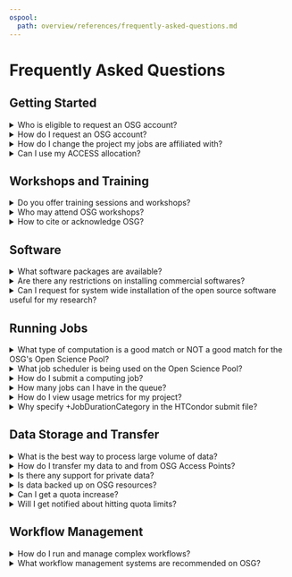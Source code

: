 ```yaml
---
ospool:
  path: overview/references/frequently-asked-questions.md
---
```


Frequently Asked Questions 
====================================

## Getting Started
   
<details>
<summary>Who is eligible to request an OSG account?</summary>
<br>
Any researcher affiliated with a U.S. institution (college, university, national laboratory or research foundation) is eligible to use OSG resources for their work. Researchers outside of the U.S. with affiliations to U.S. groups may be eligible for membership if they are sponsored by a collaborator within the U.S. 
<br>
</details>

<details>
<summary>How do I request an OSG account?</summary>
<br>
Please visit our website for the most up-to-date information on requesting an account. Once your account request has been received, a Research Computing Facilitator will contact you within one business day to arrange a meeting to learn about your computational goals and to create your account.
<br>
</details>

<details>
<summary>How do I change the project my jobs are affiliated with?</summary>
<br>
The OSG team assigns individual user accounts to "projects" upon account creation. These projects are a way to track usage hours and capture information about the types of research running on OSG resources. A project typically corresponds to a research group headed by a single PI, but can sometimes represent a long-term multi-institutional project or some other grouping. If you only belong to a single project, that project will be charged automatically when you submit jobs. Run the following command to see a list of projects you belong to:
<br>
<br>
<code>$ grep $USER /etc/condor/UserToProjectMap.txt</code>
<br>
<br>
If need to run jobs under a different project you are a member of, you can manually set the project for those jobs by putting this option in the submit file:
<br>
<br>
<code>+ProjectName="ProjectName"</code>
<br>
</details>

<details>
<summary>Can I use my ACCESS allocation?</summary>
<br>
There are two ways OSG interfaces with ACCESS:
<ol>
  <li>You can get an allocation for the OSPool. This will allow you to run
      OSPool jobs and have the usage charged to your ACCESS credits, and can
      be useful if you already have an allocation. If you only need to use
      OSG resources, we recommend you come directly to our system.</li>
  <li>You can manage your workloads on the OSPool access points, and run those
      jobs on other ACCESS resources. This is a capability still in
      development.</li>
</ol>
<br>
</details>

## Workshops and Training
   
<details>
<summary>Do you offer training sessions and workshops?</summary>
<br>
We offer virtual trainings twice-a-month, as well as an annual, week-long summer school for OSG users. We also participate in additional external conferences and events throughout the year. Information about upcoming and past events, including workshop dates and locations, is available on our website. 
<br>
</details>
  
<details>
<summary>Who may attend OSG workshops?</summary>
<br>
Workshops are available to any researcher affiliated with a U.S. academic, non-profit, or government institution.
<br>
</details>

<details>
<summary>How to cite or acknowledge OSG?</summary>
<br>
Whenever you make use of OSG resources, services or tools, we request you acknowledge OSG in your presentations and publications using the informtion provided on the <a href="https://osg-htc.org/acknowledging.html">Acknowledging the OSG Consortium</a> page. 
<br>
</details>

## Software
   
<details>
<summary>What software packages are available?</summary>
<br>
In general, we support most software that fits the distributed high throughput computing model (e.g., open source). Users are encouraged to download and install their own software on our Access Points. 
<br>
<br>  
Additionally, users may install their software into a Docker container which can run on OSG as an Apptainer image or use one of our existing containers.  See the Software guides on the OSPool documentation website for more information. 
<br>
</details>

<details>
<summary>Are there any restrictions on installing commercial softwares?</summary>
<br>
We can only *directly* support software that is freely distributable. At present, we do not have or support most commercial software due to licensing issues. (One exception is running <a href="https://osg-htc.org/acknowledging.html](https://portal.osg-htc.org/documentation/software_examples/matlab_runtime/tutorial-matlab-HelloWorld/">MATLAB standalone executables</a> which have been compiled with the MATLAB Compiler Runtime).  Software that is licensed to individual users (and not to be shared between users) can be staged within the user's `/home` or  `/protected` directories, but should not be staged in OSG's `/public` data staging locations. See  <a href="https://portal.osg-htc.org/documentation/overview/references/policy/">OSPool policies</a> for more information. Please get in touch with any questions about licensed software.
<br>
</details>
 
<details>
<summary>Can I request for system wide installation of the open source software useful for my research?</summary>
<br>
We recommend users use Docker or Apptainer containers if jobs require system wide installations of software. Visit the <a href="https://portal.osg-htc.org/documentation/">OSPool Documentation website</a> to learn more about creating your own container. 
<br>
</details>

  
## Running Jobs
   
<details>
<summary>What type of computation is a good match or NOT a good match for the OSG's Open Science Pool?</summary>
<br>
The OSG provides computing resources through the Open Science Pool for high throughput computing workloads. You can get the most of out OSG resources by breaking up a single large computational task into many smaller tasks for the fastest overall turnaround. This approach can be 
invaluable in accelerating your computational work and thus your research. Please see our <a href="https://portal.osg-htc.org/documentation/overview/account_setup/is-it-for-you/">Computation on the Open Science Pool</a> page for more details on how to determine if your work matches up well with OSG's high throughput computing model.
<br>
</details>
  
<details>
<summary>What job scheduler is being used on the Open Science Pool?</summary>
<br>
We use a task scheduling software called HTCondor to schedule and run jobs.
<br>
</details>

<details>
<summary>How do I submit a computing job?</summary>
<br>
Jobs are submitted via HTCondor scheduler. Please see our <a href="https://portal.osg-htc.org/documentation/htc_workloads/workload_planning/roadmap/">Roadmap to HTC Workload Submission</a> guide for more details on submitting and managing jobs.
<br>
</details>

<details>
<summary>How many jobs can I have in the queue?</summary>
<br>
The number of jobs that are submitted to the queue by any one user cannot not exceed 10,000 without adding a special statement to the submit file. If you have more jobs than that, we ask that you include the following statement in your submit file: 
<br>
<br>
<code>max_idle = 2000</code>
<br>
<br>
This is the maximum number of jobs that you will have in the "Idle" or "Held" state for the submitted batch of jobs at any given time.  Using a value of 2000 will ensure that your jobs continue to apply a constant pressure on the queue, but will not fill up the queue unnecessarily (which helps the scheduler to perform optimally).  
<br>
</details>

<details>
<summary>How do I view usage metrics for my project?</summary>
<br>
The project's resource usage appears in the OSG accounting system, <a href="https://gracc.opensciencegrid.org/d/000000033/osg-project-accounting?orgId=1">GRid ACcounting Collector (GRACC)</a>. Additional dashboards are available to help filter information of interest. 
<br>
<br>  
At the top of that dashboard, there is a set of filters that you can use to examine the number of hours used by your project, or your institution. 
<br>
</details>

<details>
<summary>Why specify +JobDurationCategory in the HTCondor submit file?</summary>
<br>
To maximize the value of the capacity contributed by the different organizations to the OSPool, users are requested to identify a duration categories for their jobs. These categories should be selected based upon test jobs (run on the OSPool) and allow for more effective scheduling of the capacity contributed to the pool.
<br>
<br>  
Every job submitted from an OSG-managed access point must be labeled with a Job Duration Category upon submission. By knowing the expected job duration, OSG will be able to direct longer-running jobs to resources that are faster and are interrupted less, while shorter jobs can run across more of the OSPool for better overall throughput.
<br>
<br>  
Jobs with single executions longer than 20 hours in tests on the OSPool should not be submitted, without self-checkpointing.  
<br>
<br>
Details on how to specify +JobDurationCategory can be found in our <a href="https://portal.osg-htc.org/documentation/htc_workloads/workload_planning/htcondor_job_submission/">Overview: Submit OSPool Jobs using HTCondor</a> and <a href="https://portal.osg-htc.org/documentation/htc_workloads/workload_planning/roadmap/">Roadmap to HTC Workload Submission</a> guides. 
<br>
</details>

  
## Data Storage and Transfer
   
<details>
<summary>What is the best way to process large volume of data?</summary>
<br>
There may be more than one solution that is available to researchers to process large amounts of data. Contact a Facilitator at <support@osg-htc.org> for a free, individual consulation to learn about your options. 
<br>
</details>
 
<details>
<summary>How do I transfer my data to and from OSG Access Points?</summary>
<br>
You can transfer data using `scp`, `rsync`, or other common Unix tools. See <a href="https://portal.osg-htc.org/documentation/htc_workloads/managing_data/scp/">Using scp To Transfer Files</a> for more details.
<br>
</details>
    
<details>
<summary>Is there any support for private data?</summary>
<br>
Data stored in `/protected` and in `/home` is not publically accessible. <b>Sensitive data, such as HIPAA data, is not allowed to be uploaded or analyzed using OSG resources.</b>
<br>
</details>

<details>
<summary>Is data backed up on OSG resources?</summary> 
<br>
Our data storage locations are not backed up nor are they intended for long-term storage. If the data is not being used for active computing work, it should not be stored on OSG systems.
<br>
</details>
  
<details>
<summary>Can I get a quota increase?</summary>
<br>
Yes. Contact support@osg-htc.org if you think you'll need a quota increase for `/home`, `/public`, or `/protected` to accommodate a set of concurrently-running jobs. We can suppport very large amounts of data, the default quotas are just a starting point.
<br>
</details>
  
<details>
<summary>Will I get notified about hitting quota limits?</summary>
<br>
The best place to see your quota status is in the login message.
<br>
</details>
  
## Workflow Management

<details>
<summary>How do I run and manage complex workflows?</summary>
<br>
For workflows that have multiple steps and/or multiple files, we advise using a workflow management system. A workflow management system allows you to define different computational steps in your workflow and indicate how inputs and outputs should be transferred between these steps. Once you define a workflow, the workflow management system will then run your workflow, automatically retrying failed jobs and transferrring files between different steps.
<br>
</details>
  
<details>
<summary>What workflow management systems are recommended on OSG?</summary>
<br>
We support DAGMan and Pegasus for workflow management.
<br>
</details>
  
